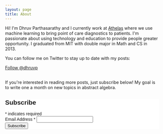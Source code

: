 ```yaml
---
layout: page
title: About
---
```


Hi! I'm Dhruv Parthasarathy and I currently work at [Athelas](https://athelas.com) where we use machine learning to bring point of care diagnostics to patients. I'm passionate about using technology and education to provide people greater opportunity. I graduated from MIT with double major in Math and CS in 2013.

You can follow me on Twitter to stay up to date with my posts:
<div>
<a href="https://twitter.com/dhruvp?ref_src=twsrc%5Etfw" class="twitter-follow-button" data-show-count="false">Follow @dhruvp</a><script async src="https://platform.twitter.com/widgets.js" charset="utf-8"></script>
</div>


<br />

If you're interested in reading more posts, just subscribe below! My goal is to write one a month on new topics in abstract algebra.

<!-- Begin Mailchimp Signup Form -->
<link href="//cdn-images.mailchimp.com/embedcode/classic-10_7.css" rel="stylesheet" type="text/css">
<style type="text/css">
	#mc_embed_signup{background:#fff; clear:left; font:14px Helvetica,Arial,sans-serif; }
	/* Add your own Mailchimp form style overrides in your site stylesheet or in this style block.
	   We recommend moving this block and the preceding CSS link to the HEAD of your HTML file. */
</style>
<div id="mc_embed_signup">
<form action="https://gmail.us20.list-manage.com/subscribe/post?u=e267cef61f0389f87a293f5fc&amp;id=3004d42e49" method="post" id="mc-embedded-subscribe-form" name="mc-embedded-subscribe-form" class="validate" target="_blank" novalidate>
    <div id="mc_embed_signup_scroll">
	<h2>Subscribe</h2>
<div class="indicates-required"><span class="asterisk">*</span> indicates required</div>
<div class="mc-field-group">
	<label for="mce-EMAIL">Email Address  <span class="asterisk">*</span>
</label>
	<input type="email" value="" name="EMAIL" class="required email" id="mce-EMAIL">
</div>
	<div id="mce-responses" class="clear">
		<div class="response" id="mce-error-response" style="display:none"></div>
		<div class="response" id="mce-success-response" style="display:none"></div>
	</div>    <!-- real people should not fill this in and expect good things - do not remove this or risk form bot signups-->
    <div style="position: absolute; left: -5000px;" aria-hidden="true"><input type="text" name="b_e267cef61f0389f87a293f5fc_3004d42e49" tabindex="-1" value=""></div>
    <div class="clear"><input type="submit" value="Subscribe" name="subscribe" id="mc-embedded-subscribe" class="button"></div>
    </div>
</form>
</div>

<!--End mc_embed_signup-->
